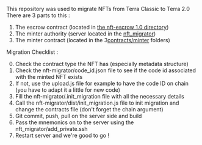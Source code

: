 This repository was used to migrate NFTs from Terra Classic to Terra 2.0
There are 3 parts to this : 
1. The escrow contract (located in [the nft-escrow 1.0 directory](contracts/nft-escrow-1.0))
2. The minter authority (server located in the [nft_migrator](nft_migrator))
3. The minter contract (located in the 3[contracts/minter](contracts/minter) folders)



Migration Checklist : 

0. Check the contract type the NFT has (especially metadata structure)
1. Check the nft-migrator/code_id.json file to see if the code id associated with the minted NFT exists
2. If not, use the upload.js file for example to have the code ID on chain (you have to adapt it a little for new code)
3. Fill the nft-migrator/.init_migration file with all the necessary details
4. Call the nft-migrator/dist/init_migration.js file to init migration and change the contracts file
	 (don't forget the chain argument)
5. Git commit, push, pull on the server side and build 
6. Pass the mnemonics on to the server using the nft_migrator/add_private.ssh
7. Restart server and we're good to go !
